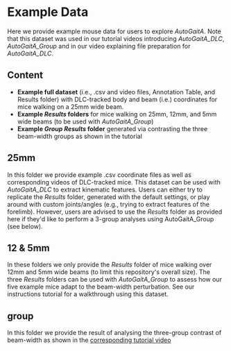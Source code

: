 # Example Data

Here we provide example mouse data for users to explore *AutoGaitA*. Note that this dataset was used in our tutorial videos introducing *AutoGaitA_DLC*, *AutoGaitA_Group* and in our video explaining file preparation for *AutoGaitA_DLC*. 

## Content
- **Example full dataset** (i.e., .csv and video files, Annotation Table, and Results folder) with DLC-tracked body and beam (i.e.) coordinates for mice walking on a 25mm wide beam.
- **Example *Results* folders** for mice walking on 25mm, 12mm, and 5mm wide beams (to be used with *AutoGaitA_Group*)
- **Example *Group Results* folder** generated via contrasting the three beam-width groups as shown in the tutorial

## 25mm 
In this folder we provide example .csv coordinate files as well as corresponding videos of DLC-tracked mice. This dataset can be used with *AutoGaitA_DLC* to extract kinematic features. Users can either try to replicate the *Results* folder, generated with the default settings, or play around with custom joints/angles (e.g., trying to extract features of the forelimb). However, users are advised to use the *Results* folder as provided here if they'd like to perform a 3-group analyses using AutoGaitA_Group (see below).

## 12 & 5mm
In these folders we only provide the *Results* folder of mice walking over 12mm and 5mm wide beams (to limit this repository's overall size). The three *Results* folders can be used with *AutoGaitA_Group* to assess how our five example mice adapt to the beam-width perturbation. See our instructions tutorial for a walkthrough using this dataset.

## group 
In this folder we provide the result of analysing the three-group contrast of beam-width as shown in the [corresponding tutorial video](https://youtu.be/PSmAlEAt7xE)